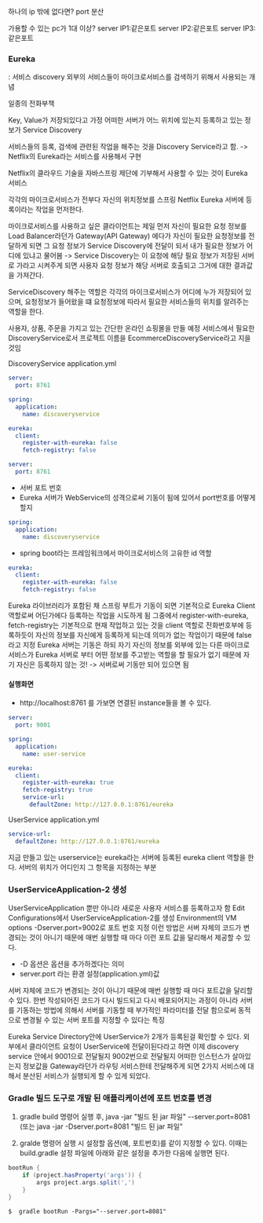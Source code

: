 하나의 ip 밖에 없다면?
port 분산

가용할 수 있는 pc가 1대 이상?
server IP1:같은포트
server IP2:같은포트
server IP3:같은포트

### Eureka

: 서비스 discovery
외부의 서비스들이 마이크로서비스를 검색하기 위해서 사용되는 개념

일종의 전화부책

Key, Value가 저장되있다고 가정
어떠한 서버가 어느 위치에 있는지 등록하고 있는 정보가 Service Discovery

서비스들의 등록, 검색에 관련된 작업을 해주는 것을 Discovery Service라고 함.
-> Netflix의 Eureka라는 서비스를 사용해서 구현

Netflix의 클라우드 기술을 자바스프링 제단에 기부해서 사용할 수 있는 것이 Eureka 서비스

각각의 마이크로서비스가 전부다 자신의 위치정보를
스프링 Netflix Eureka 서버에 등록이라는 작업을 먼저한다.

마이크로서비스를 사용하고 싶은 클라이언트는 제일 먼저 자신이 필요한 요청 정보를 Load Balancer라던가 Gateway(API Gateway)
에다가 자신이 필요한 요청정보를 전달하게 되면 그 요청 정보가
Service Discovery에 전달이 되서 내가 필요한 정보가 어디에 있냐고 물어봄 -> Service Discovery는 이 요청에 해당 필요 정보가 저장된 서버로 가라고 시켜주게 되면 사용자 요청 정보가 해당 서버로 호출되고 그거에 대한 결과값을 가져간다.

ServiceDiscovery 해주는 역할은 각각의 마이크로서비스가 어디에 누가 저장되어 있으며, 요청정보가 들어왔을 떄 요청정보에 따라서
필요한 서비스들의 위치를 알려주는 역할을 한다.

사용자, 상품, 주문을 가지고 있는 간단한 온라인 쇼핑몰을 만들 예정
서비스에서 필요한 DiscoveryService로서 프로젝트 이름을 EcommerceDiscoveryService라고 지을 것임

DiscoveryService
application.yml

```yml
server:
  port: 8761

spring:
  application:
    name: discoveryservice

eureka:
  client:
    register-with-eureka: false
    fetch-registry: false
```

```yml
server:
  port: 8761
```

- 서버 포트 번호
- Eureka 서버가 WebService의 성격으로써 기동이 됨에 있어서 port번호를 어떻게 할지

```yml
spring:
  application:
    name: discoveryservice
```

- spring boot라는 프레임워크에서 마이크로서비스의 고유한 id 역할

```yml
eureka:
  client:
    register-with-eureka: false
    fetch-registry: false
```

Eureka 라이브러리가 포함된 채 스프링 부트가 기동이 되면 기본적으로 Eureka Client 역할로써 어딘가에다 등록하는 작업을 시도하게 됨 그중에서 register-with-eureka, fetch-registry는 기본적으로 현재 작업하고 있는 것을 client 역할로 전화번호부에 등록하듯이 자신의 정보를 자신에게 등록하게 되는데 의미가 없는 작업이기 때문에 false라고 지정 Eureka 서버는 기동은 하되 자기 자신의 정보를 외부에 있는 다른 마이크로서비스가 Eureka 서버로 부터 어떤 정보를 주고받는 역할을 할 필요가 없기 때문에 자기 자신은 등록하지 않는 것!
-> 서버로써 기동만 되어 있으면 됨

#### 실행화면

- http://localhost:8761
  를 가보면 연결된 instance들을 볼 수 있다.

```yml
server:
  port: 9001

spring:
  application:
    name: user-service

eureka:
  client:
    register-with-eureka: true
    fetch-registry: true
    service-url:
      defaultZone: http://127.0.0.1:8761/eureka
```

UserService
application.yml

```yml
service-url:
  defaultZone: http://127.0.0.1:8761/eureka
```

지금 만들고 있는 userservice는 eureka라는 서버에 등록된
eureka client 역할을 한다.
서버의 위치가 어디인지 그 항목을 지정하는 부분

### UserServiceApplication-2 생성

UserServiceApplication 뿐만 아니라 새로운 사용자 서비스를 등록하고자 함
Edit Configurations에서 UserServiceApplication-2를 생성
Environment의 VM options -Dserver.port=9002로 포트 번호 지정
이런 방법은 서버 자체의 코드가 변경되는 것이 아니기 때문에 매번 실행할 때 마다
이런 포트 값을 달리해서 제공할 수 있다.

- -D 옵션은 옵션을 추가하겠다는 의미
- server.port 라는 환경 설정(application.yml)값

서버 자체에 코드가 변경되는 것이 아니기 때문에 매번 실행할 때 마다 포트값을 달리할 수 있다.
한번 작성되어진 코드가 다시 빌드되고 다시 배포되어지는 과정이 아니라 서버를 기동하는 방법에 의해서
서버를 기동할 때 부가적인 파라미터를 전달 함으로써 동적으로 변경될 수 있는 서버 포트를 지정할 수 있다는 특징

Eureka Service Directory안에 UserService가 2개가 등록된걸 확인할 수 있다.
외부에서 클라이언트 요청이 UserService에 전달이된다라고 하면 이제 discovery service 안에서
9001으로 전달될지 9002번으로 전달될지 어떠한 인스턴스가 살아있는지 정보값을 Gateway라던가
라우팅 서비스한테 전달해주게 되면 2가지 서비스에 대해서 분산된 서비스가 실행되게 할 수 있게 되었다.

### Gradle 빌드 도구로 개발 된 애플리케이션에 포트 번호를 변경

1.  gradle build 명령어 실행 후, java -jar "빌드 된 jar 파일" --server.port=8081 (또는 java -jar -Dserver.port=8081 "빌드 된 jar 파일"

2.  gralde 명령어 실행 시 설정할 옵션(예, 포트번호)를 같이 지정할 수 있다. 이때는 build.gradle 설정 파일에 아래와 같은 설정을 추가한 다음에 실행면 된다.

```groovy
bootRun {
    if (project.hasProperty('args')) {
        args project.args.split(',')
    }
}
```

```
$  gradle bootRun -Pargs="--server.port=8081"
```
